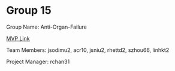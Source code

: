 # Group 15
Group Name: Anti-Organ-Failure

[MVP Link]([https://docs.google.com/document/d/1yc7Rw1OMMRyfcrnZnf3JcJXNTGU3onaW/edit])

Team Members: jsodimu2, acr10, jsniu2, rhettd2, szhou66, linhkt2

Project Manager: rchan31
